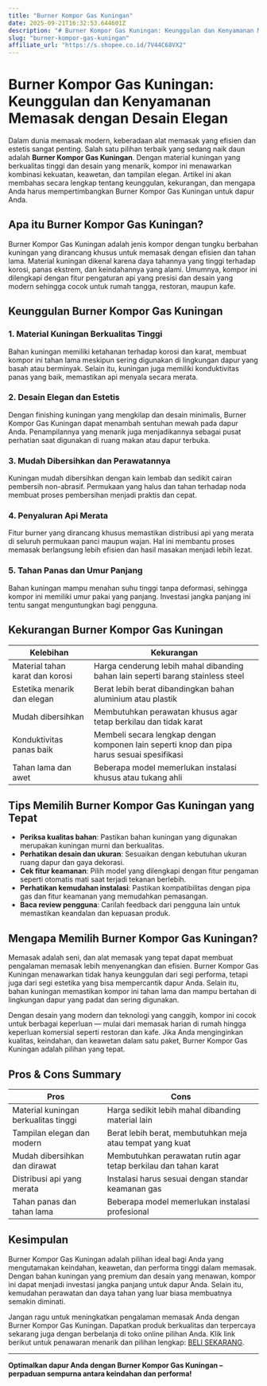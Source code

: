 ```yaml
---
title: "Burner Kompor Gas Kuningan"
date: 2025-09-21T16:32:53.644601Z
description: "# Burner Kompor Gas Kuningan: Keunggulan dan Kenyamanan Memasak dengan Desain Elegan..."
slug: "burner-kompor-gas-kuningan"
affiliate_url: "https://s.shopee.co.id/7V44C68VX2"
---
```

# Burner Kompor Gas Kuningan: Keunggulan dan Kenyamanan Memasak dengan Desain Elegan

Dalam dunia memasak modern, keberadaan alat memasak yang efisien dan estetis sangat penting. Salah satu pilihan terbaik yang sedang naik daun adalah **Burner Kompor Gas Kuningan**. Dengan material kuningan yang berkualitas tinggi dan desain yang menarik, kompor ini menawarkan kombinasi kekuatan, keawetan, dan tampilan elegan. Artikel ini akan membahas secara lengkap tentang keunggulan, kekurangan, dan mengapa Anda harus mempertimbangkan Burner Kompor Gas Kuningan untuk dapur Anda.

## Apa itu Burner Kompor Gas Kuningan?

Burner Kompor Gas Kuningan adalah jenis kompor dengan tungku berbahan kuningan yang dirancang khusus untuk memasak dengan efisien dan tahan lama. Material kuningan dikenal karena daya tahannya yang tinggi terhadap korosi, panas ekstrem, dan keindahannya yang alami. Umumnya, kompor ini dilengkapi dengan fitur pengaturan api yang presisi dan desain yang modern sehingga cocok untuk rumah tangga, restoran, maupun kafe.

## Keunggulan Burner Kompor Gas Kuningan

### 1. Material Kuningan Berkualitas Tinggi

Bahan kuningan memiliki ketahanan terhadap korosi dan karat, membuat kompor ini tahan lama meskipun sering digunakan di lingkungan dapur yang basah atau berminyak. Selain itu, kuningan juga memiliki konduktivitas panas yang baik, memastikan api menyala secara merata.

### 2. Desain Elegan dan Estetis

Dengan finishing kuningan yang mengkilap dan desain minimalis, Burner Kompor Gas Kuningan dapat menambah sentuhan mewah pada dapur Anda. Penampilannya yang menarik juga menjadikannya sebagai pusat perhatian saat digunakan di ruang makan atau dapur terbuka.

### 3. Mudah Dibersihkan dan Perawatannya

Kuningan mudah dibersihkan dengan kain lembab dan sedikit cairan pembersih non-abrasif. Permukaan yang halus dan tahan terhadap noda membuat proses pembersihan menjadi praktis dan cepat.

### 4. Penyaluran Api Merata

Fitur burner yang dirancang khusus memastikan distribusi api yang merata di seluruh permukaan panci maupun wajan. Hal ini membantu proses memasak berlangsung lebih efisien dan hasil masakan menjadi lebih lezat.

### 5. Tahan Panas dan Umur Panjang

Bahan kuningan mampu menahan suhu tinggi tanpa deformasi, sehingga kompor ini memiliki umur pakai yang panjang. Investasi jangka panjang ini tentu sangat menguntungkan bagi pengguna.

## Kekurangan Burner Kompor Gas Kuningan

| **Kelebihan**                 | **Kekurangan**                                                       |
|------------------------------|----------------------------------------------------------------------|
| Material tahan karat dan korosi | Harga cenderung lebih mahal dibanding bahan lain seperti barang stainless steel |
| Estetika menarik dan elegan    | Berat lebih berat dibandingkan bahan aluminium atau plastik          |
| Mudah dibersihkan             | Membutuhkan perawatan khusus agar tetap berkilau dan tidak karat    |
| Konduktivitas panas baik     | Membeli secara lengkap dengan komponen lain seperti knop dan pipa harus sesuai spesifikasi |
| Tahan lama dan awet           | Beberapa model memerlukan instalasi khusus atau tukang ahli          |

## Tips Memilih Burner Kompor Gas Kuningan yang Tepat

- **Periksa kualitas bahan**: Pastikan bahan kuningan yang digunakan merupakan kuningan murni dan berkualitas.
- **Perhatikan desain dan ukuran**: Sesuaikan dengan kebutuhan ukuran ruang dapur dan gaya dekorasi.
- **Cek fitur keamanan**: Pilih model yang dilengkapi dengan fitur pengaman seperti otomatis mati saat terjadi tekanan berlebih.
- **Perhatikan kemudahan instalasi**: Pastikan kompatibilitas dengan pipa gas dan fitur keamanan yang memudahkan pemasangan.
- **Baca review pengguna**: Carilah feedback dari pengguna lain untuk memastikan keandalan dan kepuasan produk.

## Mengapa Memilih Burner Kompor Gas Kuningan?

Memasak adalah seni, dan alat memasak yang tepat dapat membuat pengalaman memasak lebih menyenangkan dan efisien. Burner Kompor Gas Kuningan menawarkan tidak hanya keunggulan dari segi performa, tetapi juga dari segi estetika yang bisa mempercantik dapur Anda. Selain itu, bahan kuningan memastikan kompor ini tahan lama dan mampu bertahan di lingkungan dapur yang padat dan sering digunakan.

Dengan desain yang modern dan teknologi yang canggih, kompor ini cocok untuk berbagai keperluan — mulai dari memasak harian di rumah hingga keperluan komersial seperti restoran dan kafe. Jika Anda menginginkan kualitas, keindahan, dan keawetan dalam satu paket, Burner Kompor Gas Kuningan adalah pilihan yang tepat.

## Pros & Cons Summary

| **Pros**                                    | **Cons**                                                        |
|----------------------------------------------|-----------------------------------------------------------------|
| Material kuningan berkualitas tinggi        | Harga sedikit lebih mahal dibanding material lain             |
| Tampilan elegan dan modern                  | Berat lebih berat, membutuhkan meja atau tempat yang kuat     |
| Mudah dibersihkan dan dirawat               | Membutuhkan perawatan rutin agar tetap berkilau dan tahan karat|
| Distribusi api yang merata                   | Instalasi harus sesuai dengan standar keamanan gas             |
| Tahan panas dan tahan lama                  | Beberapa model memerlukan instalasi profesional               |

## Kesimpulan

Burner Kompor Gas Kuningan adalah pilihan ideal bagi Anda yang mengutamakan keindahan, keawetan, dan performa tinggi dalam memasak. Dengan bahan kuningan yang premium dan desain yang menawan, kompor ini dapat menjadi investasi jangka panjang untuk dapur Anda. Selain itu, kemudahan perawatan dan daya tahan yang luar biasa membuatnya semakin diminati.

Jangan ragu untuk meningkatkan pengalaman memasak Anda dengan Burner Kompor Gas Kuningan. Dapatkan produk berkualitas dan terpercaya sekarang juga dengan berbelanja di toko online pilihan Anda. Klik link berikut untuk penawaran menarik dan pilihan lengkap: [BELI SEKARANG](https://s.shopee.co.id/7V44C68VX2).

---

**Optimalkan dapur Anda dengan Burner Kompor Gas Kuningan – perpaduan sempurna antara keindahan dan performa!**